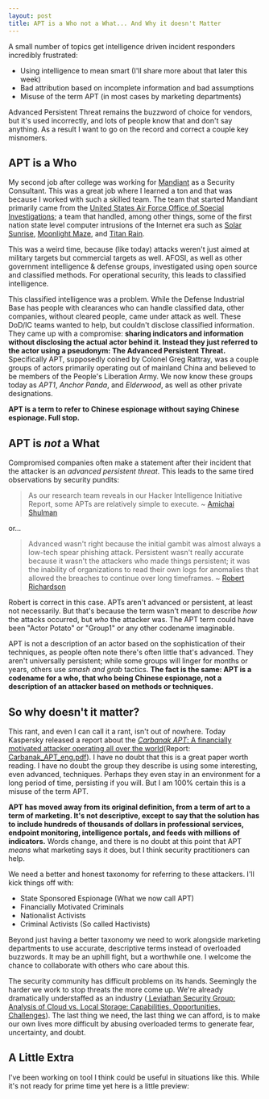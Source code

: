 ```yaml
---
layout: post
title: APT is a Who not a What... And Why it doesn't Matter
---
```


A small number of topics get intelligence driven incident responders incredibly frustrated:

- Using intelligence to mean smart (I'll share more about that later this week)
- Bad attribution based on incomplete information and bad assumptions
- Misuse of the term APT (in most cases by marketing departments)

Advanced Persistent Threat remains the buzzword of choice for vendors, but it's used incorrectly, and lots of people know that and don't say anything. As a result I want to go on the record and correct a couple key misnomers.

## APT is a Who

My second job after college was working for [Mandiant](https://www.mandiant.com/) as a Security Consultant. This was a great job where I learned a ton and that was because I worked with such a skilled team. The team that started Mandiant primarily came from the [United States Air Force Office of Special Investigations](http://www.osi.af.mil/); a team that handled, among other things, some of the first nation state level computer intrusions of the Internet era such as [Solar Sunrise](http://en.wikipedia.org/wiki/Ehud_Tenenbaum), [Moonlight Maze](http://en.wikipedia.org/wiki/Moonlight_Maze), and [Titan Rain](http://en.wikipedia.org/wiki/Titan_Rain).

This was a weird time, because (like today) attacks weren't just aimed at military targets but commercial targets as well. AFOSI, as well as other government intelligence & defense groups, investigated using open source and classified methods. For operational security, this leads to classified intelligence.

This classified intelligence was a problem. While the Defense Industrial Base has people with clearances who can handle classified data, other companies, without cleared people, came under attack as well. These DoD/IC teams wanted to help, but couldn't disclose classified information.  They came up with a compromise: __sharing indicators and information without disclosing the actual actor behind it. Instead they just referred to the actor using a pseudonym: The Advanced Persistent Threat.__ Specifically APT, supposedly coined by Colonel Greg Rattray, was a couple groups of actors primarily operating out of mainland China and believed to be members of the People's Liberation Army. We now know these groups today as _APT1_, _Anchor Panda_, and _Elderwood_, as well as other private designations.

__APT is a term to refer to Chinese espionage without saying Chinese espionage. Full stop.__

## APT is _not_ a What

Compromised companies often make a statement after their incident that the attacker is an _advanced persistent threat_. This leads to the same tired observations by security pundits:

> As our research team reveals in our Hacker Intelligence Initiative Report, some APTs are relatively simple to execute. ~ [Amichai Shulman](http://www.scmagazineuk.com/apts-not-as-advanced-as-you-might-think/article/345953/)

or...

> Advanced wasn't right because the initial gambit was almost always a low-tech spear phishing attack. Persistent wasn't really accurate because it wasn't the attackers who made things persistent; it was the inability of organizations to read their own logs for anomalies that allowed the breaches to continue over long timeframes. ~ [Robert Richardson](http://searchsecurity.techtarget.com/opinion/Advanced-persistent-threats-Has-the-industry-moved-on)

Robert is correct in this case. APTs aren't advanced or persistent, at least not necessarily. But that's because the term wasn't meant to describe _how_ the attacks occurred, but _who_ the attacker was. The APT term could have been "Actor Potato" or "Group1" or any other codename imaginable.

APT is not a description of an actor based on the sophistication of their techniques, as people often note there's often little that's advanced. They aren't universally persistent; while some groups will linger for months or years, others use _smash and grab_ tactics. __The fact is the same: APT is a codename for a who, that who being Chinese espionage, not a description of an attacker based on methods or techniques.__

## So why doesn't it matter?

This rant, and even I can call it a rant, isn't out of nowhere. Today Kaspersky released a report about the [_Carbanak APT_: A financially motivated attacker operating all over the world](http://securelist.com/blog/research/68732/the-great-bank-robbery-the-carbanak-apt/)(Report: [<i class="fa fa-file-pdf-o"></i> Carbanak_APT_eng.pdf](http://25zbkz3k00wn2tp5092n6di7b5k.wpengine.netdna-cdn.com/files/2015/02/Carbanak_APT_eng.pdf)). I have no doubt that this is a great paper worth reading. I have no doubt the group they describe is using some interesting, even advanced, techniques. Perhaps they even stay in an environment for a long period of time, persisting if you will. But I am 100% certain this is a misuse of the term APT.

__APT has moved away from its original definition, from a term of art to a term of marketing. It's not descriptive, except to say that the solution has to include hundreds of thousands of dollars in professional services, endpoint monitoring, intelligence portals, and feeds with millions of indicators.__ Words change, and there is no doubt at this point that APT _means_ what marketing says it does, but I think security practitioners can help.

We need a better and honest taxonomy for referring to these attackers. I'll kick things off with:

- State Sponsored Espionage (What we now call APT)
- Financially Motivated Criminals
- Nationalist Activists
- Criminal Activists (So called Hactivists)

Beyond just having a better taxonomy we need to work alongside marketing departments to use accurate, descriptive terms instead of overloaded buzzwords. It may be an uphill fight, but a worthwhile one. I welcome the chance to collaborate with others who care about this.

The security community has difficult problems on its hands. Seemingly the harder we work to stop threats the more come up. We're already dramatically understaffed as an industry ([<i class="fa fa-file-pdf-o"></i> Leviathan Security Group: Analysis of Cloud vs. Local Storage:
Capabilities, Opportunities, Challenges](http://www.leviathansecurity.com/wp-content/uploads/Value-of-Cloud-Security-Scarcity.pdf)). The last thing we need, the last thing we can afford, is to make our own lives more difficult by abusing overloaded terms to generate fear, uncertainty, and doubt.

## A Little Extra
I've been working on tool I think could be useful in situations like this. While it's not ready for prime time yet here is a little preview:

<script src="https://gist.github.com/sroberts/4a6677e66989d74a42ae.js"></script>
